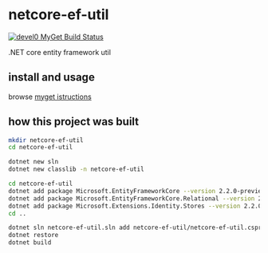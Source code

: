 # netcore-ef-util

[![devel0 MyGet Build Status](https://www.myget.org/BuildSource/Badge/devel0?identifier=ccad32de-3eb4-472d-967c-86817bc95994)](https://www.myget.org/)

.NET core entity framework util

## install and usage

browse [myget istructions](https://www.myget.org/feed/devel0/package/nuget/netcore-ef-util)

## how this project was built

```sh
mkdir netcore-ef-util
cd netcore-ef-util

dotnet new sln
dotnet new classlib -n netcore-ef-util

cd netcore-ef-util
dotnet add package Microsoft.EntityFrameworkCore --version 2.2.0-preview1-35029
dotnet add package Microsoft.EntityFrameworkCore.Relational --version 2.2.0-preview1-35029
dotnet add package Microsoft.Extensions.Identity.Stores --version 2.2.0-preview1-35029
cd ..

dotnet sln netcore-ef-util.sln add netcore-ef-util/netcore-ef-util.csproj
dotnet restore
dotnet build
```
